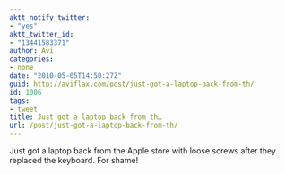 ```yaml
---
aktt_notify_twitter:
- "yes"
aktt_twitter_id:
- "13441583371"
author: Avi
categories:
- none
date: "2010-05-05T14:50:27Z"
guid: http://aviflax.com/post/just-got-a-laptop-back-from-th/
id: 1006
tags:
- tweet
title: Just got a laptop back from th…
url: /post/just-got-a-laptop-back-from-th/
---
```

Just got a laptop back from the Apple store with loose screws after they replaced the keyboard. For shame!